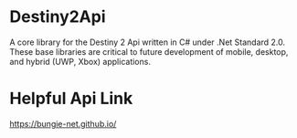# Destiny2Api
A core library for the Destiny 2 Api written in C# under .Net Standard 2.0. These base libraries are critical to future development of mobile, desktop, and hybrid (UWP, Xbox) applications.


# Helpful Api Link
https://bungie-net.github.io/
